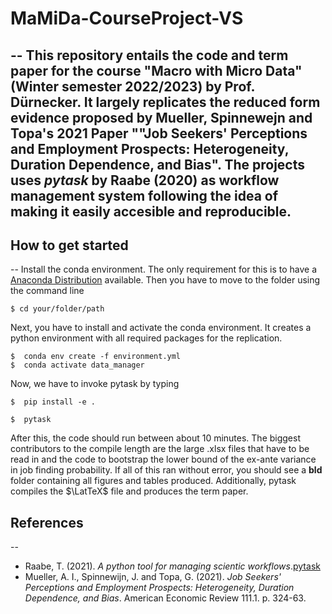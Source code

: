 # MaMiDa-CourseProject-VS
--
This repository entails the code and term paper for the course "Macro with Micro Data" (Winter semester 2022/2023) by Prof. Dürnecker. It largely replicates the reduced form evidence proposed by Mueller, Spinnewejn and Topa's 2021 Paper ""Job Seekers' Perceptions and Employment Prospects: Heterogeneity, Duration Dependence, and Bias". The projects uses *pytask* by Raabe (2020) as workflow management system following the idea of making it easily accesible and reproducible.
--
## How to get started
--
Install the conda environment. The only requirement for this is to have a [Anaconda Distribution](https://www.anaconda.com/products/distribution) available.
Then you have to move to the folder using the command line

```
$ cd your/folder/path
```

Next, you have to install and activate the conda environment. It creates a python environment with all required packages for the replication.

```
$  conda env create -f environment.yml
$  conda activate data_manager
```

Now, we have to invoke pytask by typing

```
$  pip install -e .

$  pytask
```

After this, the code should run between about 10 minutes. The biggest contributors to the compile length are the large .xlsx files that
have to be read in and the code to bootstrap the lower bound of the ex-ante variance in job finding probability.
If all of this ran without error, you should see a **bld** folder containing all figures and tables produced.
Additionally, pytask compiles the $\LatTeX$ file and produces the term paper.

## References
--

- Raabe, T. (2021). *A python tool for managing scientic workflows*.[pytask](https://github.com/pytask-dev/pytask)
- Mueller, A. I., Spinnewijn, J. and Topa, G. (2021). *Job Seekers' Perceptions and Employment Prospects: Heterogeneity, Duration Dependence, and Bias*.
American Economic Review 111.1. p. 324-63.
